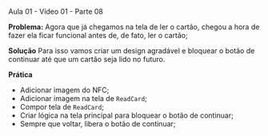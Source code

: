 Aula 01 - Vídeo 01 - Parte 08

**Problema:**
Agora que já chegamos na tela de ler o cartão, chegou a hora de fazer ela ficar funcional antes de, de fato, ler o cartão;

**Solução**
Para isso vamos criar um design agradável e bloquear o botão de continuar até que um cartão seja lido no futuro.

**Prática**
- Adicionar imagem do NFC;
- Adicionar imagem na tela de `ReadCard`;
- Compor tela de `ReadCard`;
- Criar lógica na tela principal para bloquear o botão de continuar;
- Sempre que voltar, libera o botão de continuar;
